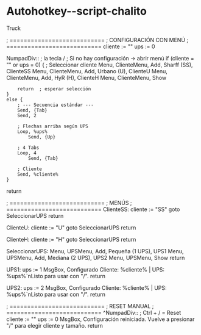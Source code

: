 # Autohotkey--script-chalito
Truck


; ===========================
; CONFIGURACIÓN CON MENÚ
; ===========================
cliente := ""
ups := 0

NumpadDiv::  ; la tecla /
    ; Si no hay configuración → abrir menú
    if (cliente = "" or ups = 0) {
        ; Seleccionar cliente
        Menu, ClienteMenu, Add, Sharff (SS), ClienteSS
        Menu, ClienteMenu, Add, Urbano (U), ClienteU
        Menu, ClienteMenu, Add, HyR (H), ClienteH
        Menu, ClienteMenu, Show

        return  ; esperar selección
    }
    else {
        ; --- Secuencia estándar ---
        Send, {Tab}
        Send, 2

        ; Flechas arriba según UPS
        Loop, %ups%
            Send, {Up}

        ; 4 Tabs
        Loop, 4
            Send, {Tab}

        ; Cliente
        Send, %cliente%
    }
return

; ===========================
; MENÚS
; ===========================
ClienteSS:
    cliente := "SS"
    goto SeleccionarUPS
return

ClienteU:
    cliente := "U"
    goto SeleccionarUPS
return

ClienteH:
    cliente := "H"
    goto SeleccionarUPS
return

SeleccionarUPS:
    Menu, UPSMenu, Add, Pequeña (1 UPS), UPS1
    Menu, UPSMenu, Add, Mediana (2 UPS), UPS2
    Menu, UPSMenu, Show
return

UPS1:
    ups := 1
    MsgBox, Configurado Cliente: %cliente% | UPS: %ups%`nListo para usar con "/".
return

UPS2:
    ups := 2
    MsgBox, Configurado Cliente: %cliente% | UPS: %ups%`nListo para usar con "/".
return

; ===========================
; RESET MANUAL
; ===========================
^NumpadDiv::   ; Ctrl + / = Reset
    cliente := ""
    ups := 0
    MsgBox, Configuración reiniciada. Vuelve a presionar "/" para elegir cliente y tamaño.
return
